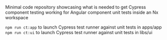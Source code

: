 Minimal code repository showcasing what is needed to get Cypress component testing working for Angular component unit tests inside an Nx workspace

`npm run ct:app` to launch Cypress test runner against unit tests in apps/app
`npm run ct:ui` to launch Cypress test runner against unit tests in libs/ui
